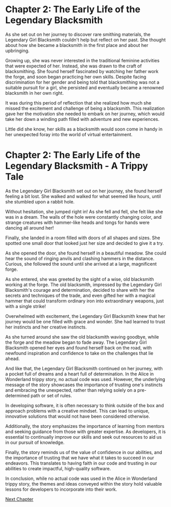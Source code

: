 # Chapter 2: The Early Life of the Legendary Blacksmith

As she set out on her journey to discover rare smithing materials, the Legendary Girl Blacksmith couldn't help but reflect on her past. She thought about how she became a blacksmith in the first place and about her upbringing.

Growing up, she was never interested in the traditional feminine activities that were expected of her. Instead, she was drawn to the craft of blacksmithing. She found herself fascinated by watching her father work the forge, and soon began practicing her own skills. Despite facing discrimination for her gender and being told that blacksmithing was not a suitable pursuit for a girl, she persisted and eventually became a renowned blacksmith in her own right.

It was during this period of reflection that she realized how much she missed the excitement and challenge of being a blacksmith. This realization gave her the motivation she needed to embark on her journey, which would take her down a winding path filled with adventure and new experiences.

Little did she know, her skills as a blacksmith would soon come in handy in her unexpected foray into the world of virtual entertainment.
# Chapter 2: The Early Life of the Legendary Blacksmith - A Trippy Tale

As the Legendary Girl Blacksmith set out on her journey, she found herself feeling a bit lost. She walked and walked for what seemed like hours, until she stumbled upon a rabbit hole. 

Without hesitation, she jumped right in! As she fell and fell, she felt like she was in a dream. The walls of the hole were constantly changing color, and strange creatures with hammer-like heads and tongs for hands were dancing all around her!

Finally, she landed in a room filled with doors of all shapes and sizes. She spotted one small door that looked just her size and decided to give it a try.

As she opened the door, she found herself in a beautiful meadow. She could hear the sound of ringing anvils and clashing hammers in the distance. Curious, she followed the sound until she arrived at a large, magnificent forge. 

As she entered, she was greeted by the sight of a wise, old blacksmith working at the forge. The old blacksmith, impressed by the Legendary Girl Blacksmith's courage and determination, decided to share with her the secrets and techniques of the trade, and even gifted her with a magical hammer that could transform ordinary iron into extraordinary weapons, just with a single strike!

Overwhelmed with excitement, the Legendary Girl Blacksmith knew that her journey would be one filled with grace and wonder. She had learned to trust her instincts and her creative instincts. 

As she turned around she saw the old blacksmith waving goodbye, while the forge and the meadow began to fade away. The Legendary Girl Blacksmith opened her eyes and found herself back on the road, with newfound inspiration and confidence to take on the challenges that lie ahead. 

And like that, the Legendary Girl Blacksmith continued on her journey, with a pocket full of dreams and a heart full of determination.
In the Alice in Wonderland trippy story, no actual code was used. However, the underlying message of the story showcases the importance of trusting one's instincts and embracing the unexpected, rather than relying solely on a pre-determined path or set of rules.

In developing software, it is often necessary to think outside of the box and approach problems with a creative mindset. This can lead to unique, innovative solutions that would not have been considered otherwise.

Additionally, the story emphasizes the importance of learning from mentors and seeking guidance from those with greater expertise. As developers, it is essential to continually improve our skills and seek out resources to aid us in our pursuit of knowledge.

Finally, the story reminds us of the value of confidence in our abilities, and the importance of trusting that we have what it takes to succeed in our endeavors. This translates to having faith in our code and trusting in our abilities to create impactful, high-quality software.

In conclusion, while no actual code was used in the Alice in Wonderland trippy story, the themes and ideas conveyed within the story hold valuable lessons for developers to incorporate into their work.


[Next Chapter](03_Chapter03.md)